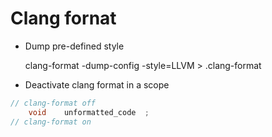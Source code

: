 # Clang fornat

- Dump pre-defined style

    clang-format -dump-config -style=LLVM > .clang-format

- Deactivate clang format in a scope

```c++
// clang-format off
    void    unformatted_code  ;
// clang-format on
```


